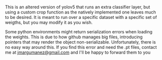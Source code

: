 This is an altered version of yolov5 that runs an extra classifier layer, but using a custom crop function as the natively implemented one leaves much to be desired. It is meant to run over a specific dataset with a specific set of weigths, but you may modify it as you wish.

Some python environments might return serialization errors when loading the weights. This is due to how github manages big files, introducing pointers that may render the object non-serializable. Unfortunately, there is no easy way around this. If you find this error and need the .pt files, contact me at jmargumanez@gmail.com and I'll be happy to forward them to you
